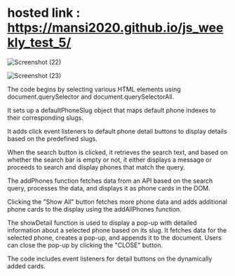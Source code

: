 # hosted link : https://mansi2020.github.io/js_weekly_test_5/  

![Screenshot (22)](https://github.com/mansi2020/js_weekly_test_5/assets/57188328/594d0e58-cf28-4cae-b843-334a3db8dfea)  

![Screenshot (23)](https://github.com/mansi2020/js_weekly_test_5/assets/57188328/852d2f02-22f2-4212-852f-741251f051f8)


The code begins by selecting various HTML elements using document.querySelector and document.querySelectorAll.

It sets up a defaultPhoneSlug object that maps default phone indexes to their corresponding slugs.

It adds click event listeners to default phone detail buttons to display details based on the predefined slugs.

When the search button is clicked, it retrieves the search text, and based on whether the search bar is empty or not, it either displays a message or proceeds to search and display phones that match the query.

The addPhones function fetches data from an API based on the search query, processes the data, and displays it as phone cards in the DOM.

Clicking the "Show All" button fetches more phone data and adds additional phone cards to the display using the addAllPhones function.

The showDetail function is used to display a pop-up with detailed information about a selected phone based on its slug. It fetches data for the selected phone, creates a pop-up, and appends it to the document. Users can close the pop-up by clicking the "CLOSE" button.

The code includes event listeners for detail buttons on the dynamically added cards.
